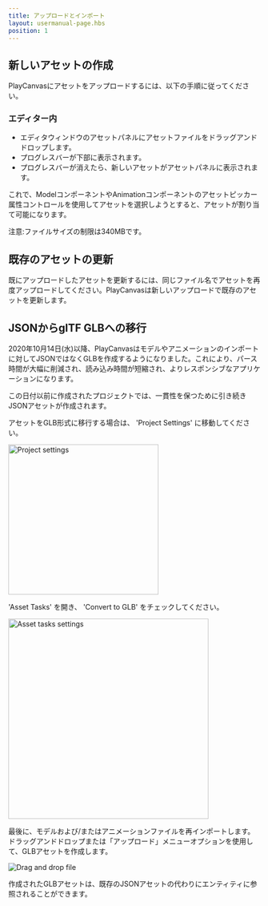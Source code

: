 ```yaml
---
title: アップロードとインポート
layout: usermanual-page.hbs
position: 1
---
```


## 新しいアセットの作成

PlayCanvasにアセットをアップロードするには、以下の手順に従ってください。

### エディター内

* エディタウィンドウのアセットパネルにアセットファイルをドラッグアンドドロップします。
* プログレスバーが下部に表示されます。
* プログレスバーが消えたら、新しいアセットがアセットパネルに表示されます。

これで、ModelコンポーネントやAnimationコンポーネントのアセットピッカー属性コントロールを使用してアセットを選択しようとすると、アセットが割り当て可能になります。

注意:ファイルサイズの制限は340MBです。

## 既存のアセットの更新

既にアップロードしたアセットを更新するには、同じファイル名でアセットを再度アップロードしてください。PlayCanvasは新しいアップロードで既存のアセットを更新します。

## JSONからglTF GLBへの移行

2020年10月14日(水)以降、PlayCanvasはモデルやアニメーションのインポートに対してJSONではなくGLBを作成するようになりました。これにより、パース時間が大幅に削減され、読み込み時間が短縮され、よりレスポンシブなアプリケーションになります。

この日付以前に作成されたプロジェクトでは、一貫性を保つために引き続きJSONアセットが作成されます。

アセットをGLB形式に移行する場合は、 'Project Settings' に移動してください。

<img loading="lazy" src="/images/user-manual/assets/importing/project-settings.png" alt="Project settings" width="300">

'Asset Tasks' を開き、 'Convert to GLB' をチェックしてください。

<img loading="lazy" src="/images/user-manual/assets/importing/asset-tasks.png" alt="Asset tasks settings" width="400">

最後に、モデルおよび/またはアニメーションファイルを再インポートします。ドラッグアンドドロップまたは「アップロード」メニューオプションを使用して、GLBアセットを作成します。

<img loading="lazy" src="/images/user-manual/assets/importing/drag-and-drop.gif" alt="Drag and drop file">

作成されたGLBアセットは、既存のJSONアセットの代わりにエンティティに参照されることができます。
